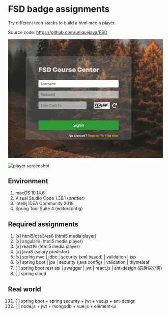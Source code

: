 # FSD badge assignments

Try different tech stacks to build a html media player.

Source code: https://github.com/uniquejava/FSD

![login screenshot](./lab05_spring5mvc_sec_jdbc/login.jpg)

![player screenshot](./lab01_html5_bootstrap4/player.png)

## Environment

1. macOS 10.14.6
2. Visual Studio Code 1.36.1 (prettier)
3. Intellij IDEA Community 2019
4. Spring Tool Suite 4 (editorconfig)

## Required assignments

1. [x] html5/css3/es6 (html5 media player)
2. [x] angular8 (html5 media player)
3. [x] react16 (html5 media player)
4. [x] java8 (salary predictor)
5. [x] spring mvc | jdbc | security (xml based) | validation | jsp
6. [x] spring boot | jpa | security (java config) | validation | thymeleaf
7. [ ] spring boot rest api | swagger | jwt | react.js | ant-design (前后端分离)
8. [ ] spring cloud

## Real world

101. [ ] spring boot + spring security + jwt + vue.js + ant-design
102. [ ] node.js + jwt + mongodb + vue.js + element-ui
